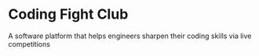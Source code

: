# Coding Fight Club

A software platform that helps engineers sharpen their coding skills via live competitions
